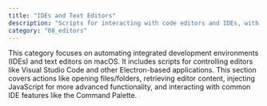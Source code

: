 ```yaml
---
title: "IDEs and Text Editors"
description: "Scripts for interacting with code editors and IDEs, with a focus on Electron-based editors like VS Code."
category: "08_editors"
---
```


This category focuses on automating integrated development environments (IDEs) and text editors on macOS. It includes scripts for controlling editors like Visual Studio Code and other Electron-based applications. This section covers actions like opening files/folders, retrieving editor content, injecting JavaScript for more advanced functionality, and interacting with common IDE features like the Command Palette.